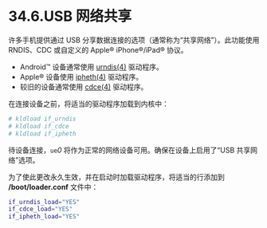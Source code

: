 # 34.6.USB 网络共享

许多手机提供通过 USB 分享数据连接的选项（通常称为“共享网络”）。此功能使用 RNDIS、CDC 或自定义的 Apple® iPhone®/iPad® 协议。

* Android™ 设备通常使用 [urndis(4)](https://man.freebsd.org/cgi/man.cgi?query=urndis&sektion=4&format=html) 驱动程序。
* Apple® 设备使用 [ipheth(4)](https://man.freebsd.org/cgi/man.cgi?query=ipheth&sektion=4&format=html) 驱动程序。
* 较旧的设备通常使用 [cdce(4)](https://man.freebsd.org/cgi/man.cgi?query=cdce&sektion=4&format=html) 驱动程序。

在连接设备之前，将适当的驱动程序加载到内核中：

```sh
# kldload if_urndis
# kldload if_cdce
# kldload if_ipheth
```

待设备连接，`ue`*0* 将作为正常的网络设备可用。确保在设备上启用了“USB 共享网络”选项。

为了使此更改永久生效，并在启动时加载驱动程序，将适当的行添加到 **/boot/loader.conf** 文件中：

```sh
if_urndis_load="YES"
if_cdce_load="YES"
if_ipheth_load="YES"
```
